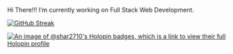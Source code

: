 Hi There!!!
I’m currently working on Full Stack Web Development.


[![GitHub Streak](https://github-readme-streak-stats.herokuapp.com?user=shar2710&theme=tokyonight&hide_border=true&date_format=j%20M%5B%20Y%5D)](https://git.io/streak-stats)


[![An image of @shar2710's Holopin badges, which is a link to view their full Holopin profile](https://holopin.me/shar2710)](https://holopin.io/@shar2710)


